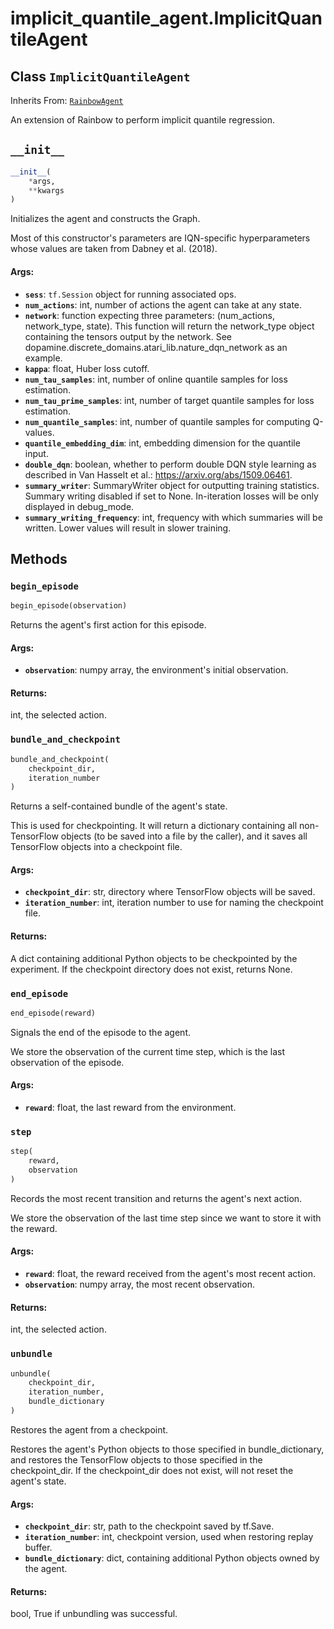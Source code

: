 <div itemscope itemtype="http://developers.google.com/ReferenceObject">
<meta itemprop="name" content="implicit_quantile_agent.ImplicitQuantileAgent" />
<meta itemprop="path" content="Stable" />
<meta itemprop="property" content="__init__"/>
<meta itemprop="property" content="begin_episode"/>
<meta itemprop="property" content="bundle_and_checkpoint"/>
<meta itemprop="property" content="end_episode"/>
<meta itemprop="property" content="step"/>
<meta itemprop="property" content="unbundle"/>
</div>

# implicit_quantile_agent.ImplicitQuantileAgent

## Class `ImplicitQuantileAgent`

Inherits From: [`RainbowAgent`](../rainbow_agent/RainbowAgent.md)

An extension of Rainbow to perform implicit quantile regression.

<h2 id="__init__"><code>__init__</code></h2>

```python
__init__(
    *args,
    **kwargs
)
```

Initializes the agent and constructs the Graph.

Most of this constructor's parameters are IQN-specific hyperparameters whose
values are taken from Dabney et al. (2018).

#### Args:

*   <b>`sess`</b>: `tf.Session` object for running associated ops.
*   <b>`num_actions`</b>: int, number of actions the agent can take at any
    state.
*   <b>`network`</b>: function expecting three parameters: (num_actions,
    network_type, state). This function will return the network_type object
    containing the tensors output by the network. See
    dopamine.discrete_domains.atari_lib.nature_dqn_network as an example.
*   <b>`kappa`</b>: float, Huber loss cutoff.
*   <b>`num_tau_samples`</b>: int, number of online quantile samples for loss
    estimation.
*   <b>`num_tau_prime_samples`</b>: int, number of target quantile samples for
    loss estimation.
*   <b>`num_quantile_samples`</b>: int, number of quantile samples for computing
    Q-values.
*   <b>`quantile_embedding_dim`</b>: int, embedding dimension for the quantile
    input.
*   <b>`double_dqn`</b>: boolean, whether to perform double DQN style learning
    as described in Van Hasselt et al.: https://arxiv.org/abs/1509.06461.
*   <b>`summary_writer`</b>: SummaryWriter object for outputting training
    statistics. Summary writing disabled if set to None. In-iteration losses
    will be only displayed in debug_mode.
*   <b>`summary_writing_frequency`</b>: int, frequency with which summaries will
    be written. Lower values will result in slower training.

## Methods

<h3 id="begin_episode"><code>begin_episode</code></h3>

```python
begin_episode(observation)
```

Returns the agent's first action for this episode.

#### Args:

*   <b>`observation`</b>: numpy array, the environment's initial observation.

#### Returns:

int, the selected action.

<h3 id="bundle_and_checkpoint"><code>bundle_and_checkpoint</code></h3>

```python
bundle_and_checkpoint(
    checkpoint_dir,
    iteration_number
)
```

Returns a self-contained bundle of the agent's state.

This is used for checkpointing. It will return a dictionary containing all
non-TensorFlow objects (to be saved into a file by the caller), and it saves all
TensorFlow objects into a checkpoint file.

#### Args:

*   <b>`checkpoint_dir`</b>: str, directory where TensorFlow objects will be
    saved.
*   <b>`iteration_number`</b>: int, iteration number to use for naming the
    checkpoint file.

#### Returns:

A dict containing additional Python objects to be checkpointed by the
experiment. If the checkpoint directory does not exist, returns None.

<h3 id="end_episode"><code>end_episode</code></h3>

```python
end_episode(reward)
```

Signals the end of the episode to the agent.

We store the observation of the current time step, which is the last observation
of the episode.

#### Args:

*   <b>`reward`</b>: float, the last reward from the environment.

<h3 id="step"><code>step</code></h3>

```python
step(
    reward,
    observation
)
```

Records the most recent transition and returns the agent's next action.

We store the observation of the last time step since we want to store it with
the reward.

#### Args:

*   <b>`reward`</b>: float, the reward received from the agent's most recent
    action.
*   <b>`observation`</b>: numpy array, the most recent observation.

#### Returns:

int, the selected action.

<h3 id="unbundle"><code>unbundle</code></h3>

```python
unbundle(
    checkpoint_dir,
    iteration_number,
    bundle_dictionary
)
```

Restores the agent from a checkpoint.

Restores the agent's Python objects to those specified in bundle_dictionary, and
restores the TensorFlow objects to those specified in the checkpoint_dir. If the
checkpoint_dir does not exist, will not reset the agent's state.

#### Args:

*   <b>`checkpoint_dir`</b>: str, path to the checkpoint saved by tf.Save.
*   <b>`iteration_number`</b>: int, checkpoint version, used when restoring
    replay buffer.
*   <b>`bundle_dictionary`</b>: dict, containing additional Python objects owned
    by the agent.

#### Returns:

bool, True if unbundling was successful.

